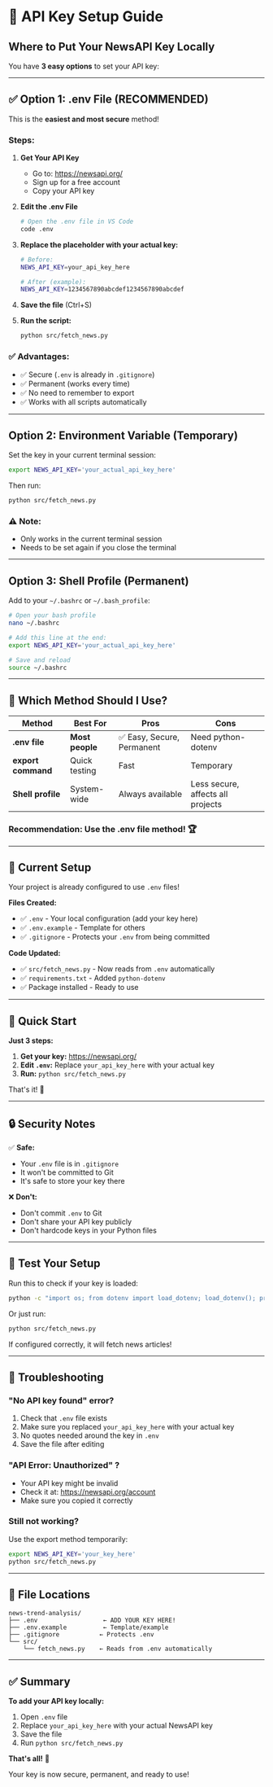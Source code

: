 # 🔑 API Key Setup Guide

## Where to Put Your NewsAPI Key Locally

You have **3 easy options** to set your API key:

---

## ✅ **Option 1: .env File (RECOMMENDED)** 

This is the **easiest and most secure** method!

### Steps:

1. **Get Your API Key**
   - Go to: https://newsapi.org/
   - Sign up for a free account
   - Copy your API key

2. **Edit the .env File**
   ```bash
   # Open the .env file in VS Code
   code .env
   ```
   
3. **Replace the placeholder with your actual key:**
   ```bash
   # Before:
   NEWS_API_KEY=your_api_key_here
   
   # After (example):
   NEWS_API_KEY=1234567890abcdef1234567890abcdef
   ```

4. **Save the file** (Ctrl+S)

5. **Run the script:**
   ```bash
   python src/fetch_news.py
   ```

### ✅ **Advantages:**
- ✅ Secure (`.env` is already in `.gitignore`)
- ✅ Permanent (works every time)
- ✅ No need to remember to export
- ✅ Works with all scripts automatically

---

## **Option 2: Environment Variable (Temporary)**

Set the key in your current terminal session:

```bash
export NEWS_API_KEY='your_actual_api_key_here'
```

Then run:
```bash
python src/fetch_news.py
```

### ⚠️ Note:
- Only works in the current terminal session
- Needs to be set again if you close the terminal

---

## **Option 3: Shell Profile (Permanent)**

Add to your `~/.bashrc` or `~/.bash_profile`:

```bash
# Open your bash profile
nano ~/.bashrc

# Add this line at the end:
export NEWS_API_KEY='your_actual_api_key_here'

# Save and reload
source ~/.bashrc
```

---

## 🎯 **Which Method Should I Use?**

| Method | Best For | Pros | Cons |
|--------|----------|------|------|
| **.env file** | **Most people** | ✅ Easy, Secure, Permanent | Need python-dotenv |
| **export command** | Quick testing | Fast | Temporary |
| **Shell profile** | System-wide | Always available | Less secure, affects all projects |

### **Recommendation:** Use the **.env file** method! 🏆

---

## 📝 Current Setup

Your project is already configured to use `.env` files!

**Files Created:**
- ✅ `.env` - Your local configuration (add your key here)
- ✅ `.env.example` - Template for others
- ✅ `.gitignore` - Protects your `.env` from being committed

**Code Updated:**
- ✅ `src/fetch_news.py` - Now reads from `.env` automatically
- ✅ `requirements.txt` - Added `python-dotenv`
- ✅ Package installed - Ready to use

---

## 🚀 Quick Start

**Just 3 steps:**

1. **Get your key:** https://newsapi.org/
2. **Edit `.env`:** Replace `your_api_key_here` with your actual key
3. **Run:** `python src/fetch_news.py`

That's it! 🎉

---

## 🔒 Security Notes

✅ **Safe:**
- Your `.env` file is in `.gitignore`
- It won't be committed to Git
- It's safe to store your key there

❌ **Don't:**
- Don't commit `.env` to Git
- Don't share your API key publicly
- Don't hardcode keys in your Python files

---

## 🧪 Test Your Setup

Run this to check if your key is loaded:

```bash
python -c "import os; from dotenv import load_dotenv; load_dotenv(); print('API Key found!' if os.getenv('NEWS_API_KEY') != 'your_api_key_here' else 'Please add your API key to .env')"
```

Or just run:
```bash
python src/fetch_news.py
```

If configured correctly, it will fetch news articles!

---

## 🐛 Troubleshooting

### "No API key found" error?
1. Check that `.env` file exists
2. Make sure you replaced `your_api_key_here` with your actual key
3. No quotes needed around the key in `.env`
4. Save the file after editing

### "API Error: Unauthorized" ?
- Your API key might be invalid
- Check it at: https://newsapi.org/account
- Make sure you copied it correctly

### Still not working?
Use the export method temporarily:
```bash
export NEWS_API_KEY='your_key_here'
python src/fetch_news.py
```

---

## 📍 File Locations

```
news-trend-analysis/
├── .env                  ← ADD YOUR KEY HERE!
├── .env.example          ← Template/example
├── .gitignore           ← Protects .env
└── src/
    └── fetch_news.py    ← Reads from .env automatically
```

---

## ✅ Summary

**To add your API key locally:**

1. Open `.env` file
2. Replace `your_api_key_here` with your actual NewsAPI key
3. Save the file
4. Run `python src/fetch_news.py`

**That's all!** 🎊

Your key is now secure, permanent, and ready to use!
